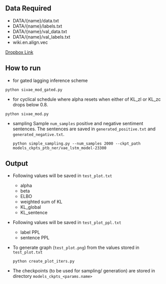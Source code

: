 ## Data Required
- DATA/{name}/data.txt
- DATA/{name}/labels.txt
- DATA/{name}/val_data.txt
- DATA/{name}/val_labels.txt
- wiki.en.align.vec

[Dropbox Link](https://www.dropbox.com/sh/5bgmlo33bpjam2f/AAA39m2wM0Tj5s1FpvokpsACa?dl=0)

## How to run

  - for gated lagging inference scheme

  `python sivae_mod_gated.py`

  - for cyclical schedule where alpha resets when either of KL_zl or KL_zc drops below 0.8.

  `python sivae_mod.py`


- sampling
  Sample `num_samples` positive and negative sentiment sentences. The sentences are saved in `generated_positive.txt` and `generated_negative.txt`.

  `python simple_sampling.py --num_samples 2000 --ckpt_path models_ckpts_ptb_ner/vae_lstm_model-23300`


## Output
- Following values will be saved in `test_plot.txt`
  - alpha
  - beta
  - ELBO
  - weighted sum of KL
  - KL_global
  - KL_sentence

- Following values will be saved in `test_plot_ppl.txt`
  - label PPL
  - sentence PPL

- To generate graph (`test_plot.png`) from the values stored in `test_plot.txt`

  `python create_plot_iters.py`

- The checkpoints (to
 be used for sampling/ generation) are stored in directory `models_ckpts_<params.name>`
